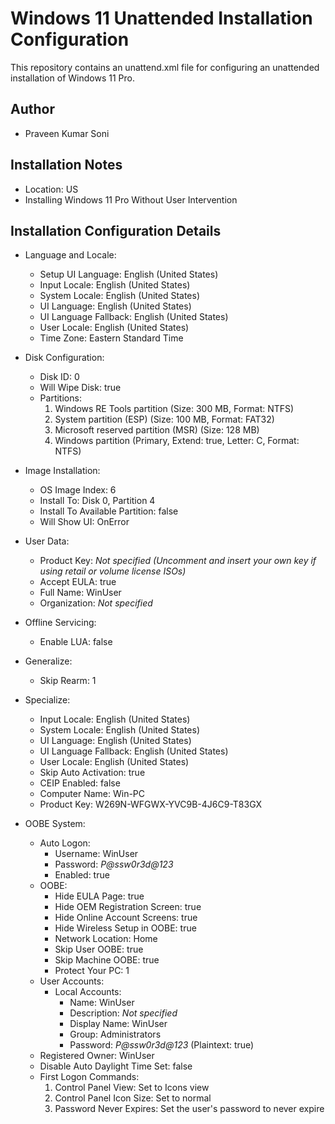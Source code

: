 # Windows 11 Unattended Installation Configuration

This repository contains an unattend.xml file for configuring an unattended installation of Windows 11 Pro.

## Author
- Praveen Kumar Soni

## Installation Notes
- Location: US
- Installing Windows 11 Pro Without User Intervention

## Installation Configuration Details

- Language and Locale:
  - Setup UI Language: English (United States)
  - Input Locale: English (United States)
  - System Locale: English (United States)
  - UI Language: English (United States)
  - UI Language Fallback: English (United States)
  - User Locale: English (United States)
  - Time Zone: Eastern Standard Time

- Disk Configuration:
  - Disk ID: 0
  - Will Wipe Disk: true
  - Partitions:
    1. Windows RE Tools partition (Size: 300 MB, Format: NTFS)
    2. System partition (ESP) (Size: 100 MB, Format: FAT32)
    3. Microsoft reserved partition (MSR) (Size: 128 MB)
    4. Windows partition (Primary, Extend: true, Letter: C, Format: NTFS)

- Image Installation:
  - OS Image Index: 6
  - Install To: Disk 0, Partition 4
  - Install To Available Partition: false
  - Will Show UI: OnError

- User Data:
  - Product Key: *Not specified (Uncomment and insert your own key if using retail or volume license ISOs)*
  - Accept EULA: true
  - Full Name: WinUser
  - Organization: *Not specified*

- Offline Servicing:
  - Enable LUA: false

- Generalize:
  - Skip Rearm: 1

- Specialize:
  - Input Locale: English (United States)
  - System Locale: English (United States)
  - UI Language: English (United States)
  - UI Language Fallback: English (United States)
  - User Locale: English (United States)
  - Skip Auto Activation: true
  - CEIP Enabled: false
  - Computer Name: Win-PC
  - Product Key: W269N-WFGWX-YVC9B-4J6C9-T83GX

- OOBE System:
  - Auto Logon:
    - Username: WinUser
    - Password: *P@ssw0r3d@123*
    - Enabled: true
  - OOBE:
    - Hide EULA Page: true
    - Hide OEM Registration Screen: true
    - Hide Online Account Screens: true
    - Hide Wireless Setup in OOBE: true
    - Network Location: Home
    - Skip User OOBE: true
    - Skip Machine OOBE: true
    - Protect Your PC: 1
  - User Accounts:
    - Local Accounts:
      - Name: WinUser
      - Description: *Not specified*
      - Display Name: WinUser
      - Group: Administrators
      - Password: *P@ssw0r3d@123* (Plaintext: true)
  - Registered Owner: WinUser
  - Disable Auto Daylight Time Set: false
  - First Logon Commands:
    1. Control Panel View: Set to Icons view
    2. Control Panel Icon Size: Set to normal
    3. Password Never Expires: Set the user's password to never expire
